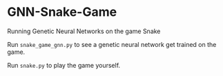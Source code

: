 # GNN-Snake-Game
Running Genetic Neural Networks on the game Snake

Run `snake_game_gnn.py` to see a genetic neural network get trained on the game.

Run `snake.py` to play the game yourself.
